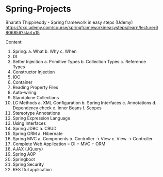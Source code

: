 # Spring-Projects
Bharath Thippireddy - Spring framework in easy steps (Udemy)
https://dxc.udemy.com/course/springframeworkineasysteps/learn/lecture/6806856?start=15


Content:
1.	Spring:
	a.	What
	b.	Why
	c.	When
2.	DI
3.	Setter Injection
	a.	Primitive Types
	b.	Collection Types
	c.	Reference Types
4.	Constructor Injection
5.	IOC
6.	Container
7.	Reading Property Files
8.	Auto-wiring
9.	Standalone Collections
10.	LC Methods
	a.	XML Configuration
	b.	Spring Interfaces
	c.	Annotations
	d.	Dependency check
	e.	Inner Beans
	f.	Scopes
11.	Stereotype Annotations
12.	Spring Expression Language
13.	Using Interfaces
14.	Spring JDBC
	a.	CRUD
15.	Spring ORM
	a.	Hibernate
16.	Spring MVC
	a.	Components
	b.	Controller -> View
	c.	View -> Controller
17.	Complete Web Application = DI + MVC + ORM
18.	AJAX (JQuery)
19.	Spring AOP
20.	Springboot
21.	Spring Security
22.	RESTful application


